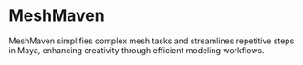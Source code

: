 # MeshMaven
MeshMaven simplifies complex mesh tasks and streamlines repetitive steps in Maya, enhancing creativity through efficient modeling workflows.
